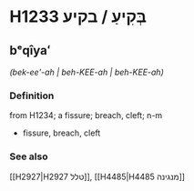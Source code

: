 # H1233 בְּקִיעַ / בקיע

## bᵉqîyaʻ

_(bek-ee'-ah | beh-KEE-ah | beh-KEE-ah)_

### Definition

from H1234; a fissure; breach, cleft; n-m

- fissure, breach, cleft

### See also

[[H2927|H2927 טלל]], [[H4485|H4485 מנגינה]]
